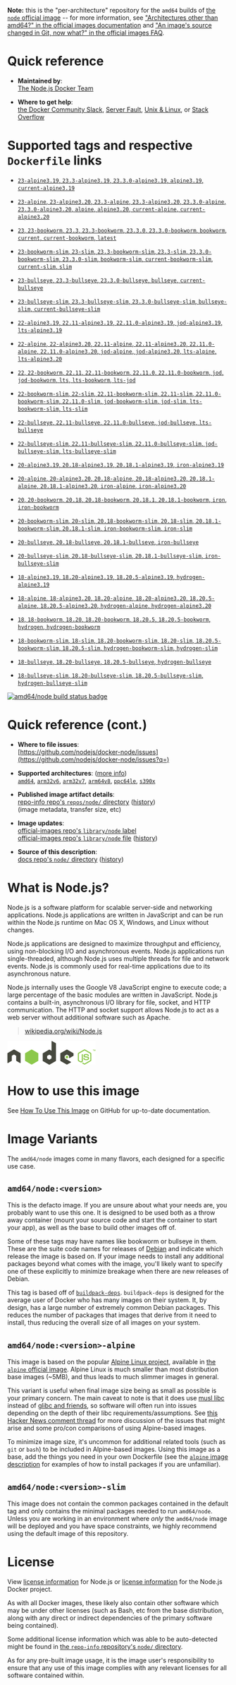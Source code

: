 <!--

********************************************************************************

WARNING:

    DO NOT EDIT "node/README.md"

    IT IS AUTO-GENERATED

    (from the other files in "node/" combined with a set of templates)

********************************************************************************

-->

**Note:** this is the "per-architecture" repository for the `amd64` builds of [the `node` official image](https://hub.docker.com/_/node) -- for more information, see ["Architectures other than amd64?" in the official images documentation](https://github.com/docker-library/official-images#architectures-other-than-amd64) and ["An image's source changed in Git, now what?" in the official images FAQ](https://github.com/docker-library/faq#an-images-source-changed-in-git-now-what).

# Quick reference

-	**Maintained by**:  
	[The Node.js Docker Team](https://github.com/nodejs/docker-node)

-	**Where to get help**:  
	[the Docker Community Slack](https://dockr.ly/comm-slack), [Server Fault](https://serverfault.com/help/on-topic), [Unix & Linux](https://unix.stackexchange.com/help/on-topic), or [Stack Overflow](https://stackoverflow.com/help/on-topic)

# Supported tags and respective `Dockerfile` links

-	[`23-alpine3.19`, `23.3-alpine3.19`, `23.3.0-alpine3.19`, `alpine3.19`, `current-alpine3.19`](https://github.com/nodejs/docker-node/blob/afd30081595671f7bee68d6e95d7751126666409/23/alpine3.19/Dockerfile)

-	[`23-alpine`, `23-alpine3.20`, `23.3-alpine`, `23.3-alpine3.20`, `23.3.0-alpine`, `23.3.0-alpine3.20`, `alpine`, `alpine3.20`, `current-alpine`, `current-alpine3.20`](https://github.com/nodejs/docker-node/blob/afd30081595671f7bee68d6e95d7751126666409/23/alpine3.20/Dockerfile)

-	[`23`, `23-bookworm`, `23.3`, `23.3-bookworm`, `23.3.0`, `23.3.0-bookworm`, `bookworm`, `current`, `current-bookworm`, `latest`](https://github.com/nodejs/docker-node/blob/afd30081595671f7bee68d6e95d7751126666409/23/bookworm/Dockerfile)

-	[`23-bookworm-slim`, `23-slim`, `23.3-bookworm-slim`, `23.3-slim`, `23.3.0-bookworm-slim`, `23.3.0-slim`, `bookworm-slim`, `current-bookworm-slim`, `current-slim`, `slim`](https://github.com/nodejs/docker-node/blob/afd30081595671f7bee68d6e95d7751126666409/23/bookworm-slim/Dockerfile)

-	[`23-bullseye`, `23.3-bullseye`, `23.3.0-bullseye`, `bullseye`, `current-bullseye`](https://github.com/nodejs/docker-node/blob/afd30081595671f7bee68d6e95d7751126666409/23/bullseye/Dockerfile)

-	[`23-bullseye-slim`, `23.3-bullseye-slim`, `23.3.0-bullseye-slim`, `bullseye-slim`, `current-bullseye-slim`](https://github.com/nodejs/docker-node/blob/afd30081595671f7bee68d6e95d7751126666409/23/bullseye-slim/Dockerfile)

-	[`22-alpine3.19`, `22.11-alpine3.19`, `22.11.0-alpine3.19`, `jod-alpine3.19`, `lts-alpine3.19`](https://github.com/nodejs/docker-node/blob/b0de582b8d4627cc9d65a89bf3af1bfcf67d2bef/22/alpine3.19/Dockerfile)

-	[`22-alpine`, `22-alpine3.20`, `22.11-alpine`, `22.11-alpine3.20`, `22.11.0-alpine`, `22.11.0-alpine3.20`, `jod-alpine`, `jod-alpine3.20`, `lts-alpine`, `lts-alpine3.20`](https://github.com/nodejs/docker-node/blob/b0de582b8d4627cc9d65a89bf3af1bfcf67d2bef/22/alpine3.20/Dockerfile)

-	[`22`, `22-bookworm`, `22.11`, `22.11-bookworm`, `22.11.0`, `22.11.0-bookworm`, `jod`, `jod-bookworm`, `lts`, `lts-bookworm`, `lts-jod`](https://github.com/nodejs/docker-node/blob/b0de582b8d4627cc9d65a89bf3af1bfcf67d2bef/22/bookworm/Dockerfile)

-	[`22-bookworm-slim`, `22-slim`, `22.11-bookworm-slim`, `22.11-slim`, `22.11.0-bookworm-slim`, `22.11.0-slim`, `jod-bookworm-slim`, `jod-slim`, `lts-bookworm-slim`, `lts-slim`](https://github.com/nodejs/docker-node/blob/b0de582b8d4627cc9d65a89bf3af1bfcf67d2bef/22/bookworm-slim/Dockerfile)

-	[`22-bullseye`, `22.11-bullseye`, `22.11.0-bullseye`, `jod-bullseye`, `lts-bullseye`](https://github.com/nodejs/docker-node/blob/b0de582b8d4627cc9d65a89bf3af1bfcf67d2bef/22/bullseye/Dockerfile)

-	[`22-bullseye-slim`, `22.11-bullseye-slim`, `22.11.0-bullseye-slim`, `jod-bullseye-slim`, `lts-bullseye-slim`](https://github.com/nodejs/docker-node/blob/b0de582b8d4627cc9d65a89bf3af1bfcf67d2bef/22/bullseye-slim/Dockerfile)

-	[`20-alpine3.19`, `20.18-alpine3.19`, `20.18.1-alpine3.19`, `iron-alpine3.19`](https://github.com/nodejs/docker-node/blob/4b3806368e98354d59c4787b46ec72603be13162/20/alpine3.19/Dockerfile)

-	[`20-alpine`, `20-alpine3.20`, `20.18-alpine`, `20.18-alpine3.20`, `20.18.1-alpine`, `20.18.1-alpine3.20`, `iron-alpine`, `iron-alpine3.20`](https://github.com/nodejs/docker-node/blob/4b3806368e98354d59c4787b46ec72603be13162/20/alpine3.20/Dockerfile)

-	[`20`, `20-bookworm`, `20.18`, `20.18-bookworm`, `20.18.1`, `20.18.1-bookworm`, `iron`, `iron-bookworm`](https://github.com/nodejs/docker-node/blob/4b3806368e98354d59c4787b46ec72603be13162/20/bookworm/Dockerfile)

-	[`20-bookworm-slim`, `20-slim`, `20.18-bookworm-slim`, `20.18-slim`, `20.18.1-bookworm-slim`, `20.18.1-slim`, `iron-bookworm-slim`, `iron-slim`](https://github.com/nodejs/docker-node/blob/4b3806368e98354d59c4787b46ec72603be13162/20/bookworm-slim/Dockerfile)

-	[`20-bullseye`, `20.18-bullseye`, `20.18.1-bullseye`, `iron-bullseye`](https://github.com/nodejs/docker-node/blob/4b3806368e98354d59c4787b46ec72603be13162/20/bullseye/Dockerfile)

-	[`20-bullseye-slim`, `20.18-bullseye-slim`, `20.18.1-bullseye-slim`, `iron-bullseye-slim`](https://github.com/nodejs/docker-node/blob/4b3806368e98354d59c4787b46ec72603be13162/20/bullseye-slim/Dockerfile)

-	[`18-alpine3.19`, `18.20-alpine3.19`, `18.20.5-alpine3.19`, `hydrogen-alpine3.19`](https://github.com/nodejs/docker-node/blob/e3a1285ed07039b9f6552ccec49a469a052fd0c6/18/alpine3.19/Dockerfile)

-	[`18-alpine`, `18-alpine3.20`, `18.20-alpine`, `18.20-alpine3.20`, `18.20.5-alpine`, `18.20.5-alpine3.20`, `hydrogen-alpine`, `hydrogen-alpine3.20`](https://github.com/nodejs/docker-node/blob/e3a1285ed07039b9f6552ccec49a469a052fd0c6/18/alpine3.20/Dockerfile)

-	[`18`, `18-bookworm`, `18.20`, `18.20-bookworm`, `18.20.5`, `18.20.5-bookworm`, `hydrogen`, `hydrogen-bookworm`](https://github.com/nodejs/docker-node/blob/e3a1285ed07039b9f6552ccec49a469a052fd0c6/18/bookworm/Dockerfile)

-	[`18-bookworm-slim`, `18-slim`, `18.20-bookworm-slim`, `18.20-slim`, `18.20.5-bookworm-slim`, `18.20.5-slim`, `hydrogen-bookworm-slim`, `hydrogen-slim`](https://github.com/nodejs/docker-node/blob/e3a1285ed07039b9f6552ccec49a469a052fd0c6/18/bookworm-slim/Dockerfile)

-	[`18-bullseye`, `18.20-bullseye`, `18.20.5-bullseye`, `hydrogen-bullseye`](https://github.com/nodejs/docker-node/blob/e3a1285ed07039b9f6552ccec49a469a052fd0c6/18/bullseye/Dockerfile)

-	[`18-bullseye-slim`, `18.20-bullseye-slim`, `18.20.5-bullseye-slim`, `hydrogen-bullseye-slim`](https://github.com/nodejs/docker-node/blob/e3a1285ed07039b9f6552ccec49a469a052fd0c6/18/bullseye-slim/Dockerfile)

[![amd64/node build status badge](https://img.shields.io/jenkins/s/https/doi-janky.infosiftr.net/job/multiarch/job/amd64/job/node.svg?label=amd64/node%20%20build%20job)](https://doi-janky.infosiftr.net/job/multiarch/job/amd64/job/node/)

# Quick reference (cont.)

-	**Where to file issues**:  
	[https://github.com/nodejs/docker-node/issues](https://github.com/nodejs/docker-node/issues?q=)

-	**Supported architectures**: ([more info](https://github.com/docker-library/official-images#architectures-other-than-amd64))  
	[`amd64`](https://hub.docker.com/r/amd64/node/), [`arm32v6`](https://hub.docker.com/r/arm32v6/node/), [`arm32v7`](https://hub.docker.com/r/arm32v7/node/), [`arm64v8`](https://hub.docker.com/r/arm64v8/node/), [`ppc64le`](https://hub.docker.com/r/ppc64le/node/), [`s390x`](https://hub.docker.com/r/s390x/node/)

-	**Published image artifact details**:  
	[repo-info repo's `repos/node/` directory](https://github.com/docker-library/repo-info/blob/master/repos/node) ([history](https://github.com/docker-library/repo-info/commits/master/repos/node))  
	(image metadata, transfer size, etc)

-	**Image updates**:  
	[official-images repo's `library/node` label](https://github.com/docker-library/official-images/issues?q=label%3Alibrary%2Fnode)  
	[official-images repo's `library/node` file](https://github.com/docker-library/official-images/blob/master/library/node) ([history](https://github.com/docker-library/official-images/commits/master/library/node))

-	**Source of this description**:  
	[docs repo's `node/` directory](https://github.com/docker-library/docs/tree/master/node) ([history](https://github.com/docker-library/docs/commits/master/node))

# What is Node.js?

Node.js is a software platform for scalable server-side and networking applications. Node.js applications are written in JavaScript and can be run within the Node.js runtime on Mac OS X, Windows, and Linux without changes.

Node.js applications are designed to maximize throughput and efficiency, using non-blocking I/O and asynchronous events. Node.js applications run single-threaded, although Node.js uses multiple threads for file and network events. Node.js is commonly used for real-time applications due to its asynchronous nature.

Node.js internally uses the Google V8 JavaScript engine to execute code; a large percentage of the basic modules are written in JavaScript. Node.js contains a built-in, asynchronous I/O library for file, socket, and HTTP communication. The HTTP and socket support allows Node.js to act as a web server without additional software such as Apache.

> [wikipedia.org/wiki/Node.js](https://en.wikipedia.org/wiki/Node.js)

![logo](https://raw.githubusercontent.com/docker-library/docs/01c12653951b2fe592c1f93a13b4e289ada0e3a1/node/logo.png)

# How to use this image

See [How To Use This Image](https://github.com/nodejs/docker-node/blob/master/README.md#how-to-use-this-image) on GitHub for up-to-date documentation.

# Image Variants

The `amd64/node` images come in many flavors, each designed for a specific use case.

## `amd64/node:<version>`

This is the defacto image. If you are unsure about what your needs are, you probably want to use this one. It is designed to be used both as a throw away container (mount your source code and start the container to start your app), as well as the base to build other images off of.

Some of these tags may have names like bookworm or bullseye in them. These are the suite code names for releases of [Debian](https://wiki.debian.org/DebianReleases) and indicate which release the image is based on. If your image needs to install any additional packages beyond what comes with the image, you'll likely want to specify one of these explicitly to minimize breakage when there are new releases of Debian.

This tag is based off of [`buildpack-deps`](https://hub.docker.com/_/buildpack-deps/). `buildpack-deps` is designed for the average user of Docker who has many images on their system. It, by design, has a large number of extremely common Debian packages. This reduces the number of packages that images that derive from it need to install, thus reducing the overall size of all images on your system.

## `amd64/node:<version>-alpine`

This image is based on the popular [Alpine Linux project](https://alpinelinux.org), available in [the `alpine` official image](https://hub.docker.com/_/alpine). Alpine Linux is much smaller than most distribution base images (~5MB), and thus leads to much slimmer images in general.

This variant is useful when final image size being as small as possible is your primary concern. The main caveat to note is that it does use [musl libc](https://musl.libc.org) instead of [glibc and friends](https://www.etalabs.net/compare_libcs.html), so software will often run into issues depending on the depth of their libc requirements/assumptions. See [this Hacker News comment thread](https://news.ycombinator.com/item?id=10782897) for more discussion of the issues that might arise and some pro/con comparisons of using Alpine-based images.

To minimize image size, it's uncommon for additional related tools (such as `git` or `bash`) to be included in Alpine-based images. Using this image as a base, add the things you need in your own Dockerfile (see the [`alpine` image description](https://hub.docker.com/_/alpine/) for examples of how to install packages if you are unfamiliar).

## `amd64/node:<version>-slim`

This image does not contain the common packages contained in the default tag and only contains the minimal packages needed to run `amd64/node`. Unless you are working in an environment where *only* the `amd64/node` image will be deployed and you have space constraints, we highly recommend using the default image of this repository.

# License

View [license information](https://github.com/nodejs/node/blob/master/LICENSE) for Node.js or [license information](https://github.com/nodejs/docker-node/blob/master/LICENSE) for the Node.js Docker project.

As with all Docker images, these likely also contain other software which may be under other licenses (such as Bash, etc from the base distribution, along with any direct or indirect dependencies of the primary software being contained).

Some additional license information which was able to be auto-detected might be found in [the `repo-info` repository's `node/` directory](https://github.com/docker-library/repo-info/tree/master/repos/node).

As for any pre-built image usage, it is the image user's responsibility to ensure that any use of this image complies with any relevant licenses for all software contained within.
